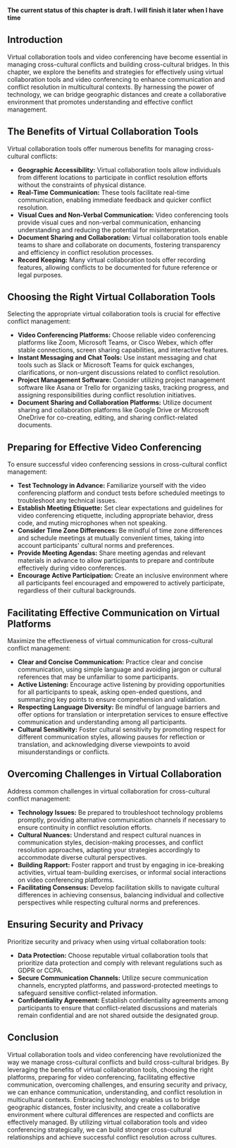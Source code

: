 **The current status of this chapter is draft. I will finish it later when I have time**

Introduction
------------

Virtual collaboration tools and video conferencing have become essential in managing cross-cultural conflicts and building cross-cultural bridges. In this chapter, we explore the benefits and strategies for effectively using virtual collaboration tools and video conferencing to enhance communication and conflict resolution in multicultural contexts. By harnessing the power of technology, we can bridge geographic distances and create a collaborative environment that promotes understanding and effective conflict management.

The Benefits of Virtual Collaboration Tools
-------------------------------------------

Virtual collaboration tools offer numerous benefits for managing cross-cultural conflicts:

* **Geographic Accessibility:** Virtual collaboration tools allow individuals from different locations to participate in conflict resolution efforts without the constraints of physical distance.
* **Real-Time Communication:** These tools facilitate real-time communication, enabling immediate feedback and quicker conflict resolution.
* **Visual Cues and Non-Verbal Communication:** Video conferencing tools provide visual cues and non-verbal communication, enhancing understanding and reducing the potential for misinterpretation.
* **Document Sharing and Collaboration:** Virtual collaboration tools enable teams to share and collaborate on documents, fostering transparency and efficiency in conflict resolution processes.
* **Record Keeping:** Many virtual collaboration tools offer recording features, allowing conflicts to be documented for future reference or legal purposes.

Choosing the Right Virtual Collaboration Tools
----------------------------------------------

Selecting the appropriate virtual collaboration tools is crucial for effective conflict management:

* **Video Conferencing Platforms:** Choose reliable video conferencing platforms like Zoom, Microsoft Teams, or Cisco Webex, which offer stable connections, screen sharing capabilities, and interactive features.
* **Instant Messaging and Chat Tools:** Use instant messaging and chat tools such as Slack or Microsoft Teams for quick exchanges, clarifications, or non-urgent discussions related to conflict resolution.
* **Project Management Software:** Consider utilizing project management software like Asana or Trello for organizing tasks, tracking progress, and assigning responsibilities during conflict resolution initiatives.
* **Document Sharing and Collaboration Platforms:** Utilize document sharing and collaboration platforms like Google Drive or Microsoft OneDrive for co-creating, editing, and sharing conflict-related documents.

Preparing for Effective Video Conferencing
------------------------------------------

To ensure successful video conferencing sessions in cross-cultural conflict management:

* **Test Technology in Advance:** Familiarize yourself with the video conferencing platform and conduct tests before scheduled meetings to troubleshoot any technical issues.
* **Establish Meeting Etiquette:** Set clear expectations and guidelines for video conferencing etiquette, including appropriate behavior, dress code, and muting microphones when not speaking.
* **Consider Time Zone Differences:** Be mindful of time zone differences and schedule meetings at mutually convenient times, taking into account participants' cultural norms and preferences.
* **Provide Meeting Agendas:** Share meeting agendas and relevant materials in advance to allow participants to prepare and contribute effectively during video conferences.
* **Encourage Active Participation:** Create an inclusive environment where all participants feel encouraged and empowered to actively participate, regardless of their cultural backgrounds.

Facilitating Effective Communication on Virtual Platforms
---------------------------------------------------------

Maximize the effectiveness of virtual communication for cross-cultural conflict management:

* **Clear and Concise Communication:** Practice clear and concise communication, using simple language and avoiding jargon or cultural references that may be unfamiliar to some participants.
* **Active Listening:** Encourage active listening by providing opportunities for all participants to speak, asking open-ended questions, and summarizing key points to ensure comprehension and validation.
* **Respecting Language Diversity:** Be mindful of language barriers and offer options for translation or interpretation services to ensure effective communication and understanding among all participants.
* **Cultural Sensitivity:** Foster cultural sensitivity by promoting respect for different communication styles, allowing pauses for reflection or translation, and acknowledging diverse viewpoints to avoid misunderstandings or conflicts.

Overcoming Challenges in Virtual Collaboration
----------------------------------------------

Address common challenges in virtual collaboration for cross-cultural conflict management:

* **Technology Issues:** Be prepared to troubleshoot technology problems promptly, providing alternative communication channels if necessary to ensure continuity in conflict resolution efforts.
* **Cultural Nuances:** Understand and respect cultural nuances in communication styles, decision-making processes, and conflict resolution approaches, adapting your strategies accordingly to accommodate diverse cultural perspectives.
* **Building Rapport:** Foster rapport and trust by engaging in ice-breaking activities, virtual team-building exercises, or informal social interactions on video conferencing platforms.
* **Facilitating Consensus:** Develop facilitation skills to navigate cultural differences in achieving consensus, balancing individual and collective perspectives while respecting cultural norms and preferences.

Ensuring Security and Privacy
-----------------------------

Prioritize security and privacy when using virtual collaboration tools:

* **Data Protection:** Choose reputable virtual collaboration tools that prioritize data protection and comply with relevant regulations such as GDPR or CCPA.
* **Secure Communication Channels:** Utilize secure communication channels, encrypted platforms, and password-protected meetings to safeguard sensitive conflict-related information.
* **Confidentiality Agreement:** Establish confidentiality agreements among participants to ensure that conflict-related discussions and materials remain confidential and are not shared outside the designated group.

Conclusion
----------

Virtual collaboration tools and video conferencing have revolutionized the way we manage cross-cultural conflicts and build cross-cultural bridges. By leveraging the benefits of virtual collaboration tools, choosing the right platforms, preparing for video conferencing, facilitating effective communication, overcoming challenges, and ensuring security and privacy, we can enhance communication, understanding, and conflict resolution in multicultural contexts. Embracing technology enables us to bridge geographic distances, foster inclusivity, and create a collaborative environment where cultural differences are respected and conflicts are effectively managed. By utilizing virtual collaboration tools and video conferencing strategically, we can build stronger cross-cultural relationships and achieve successful conflict resolution across cultures.

